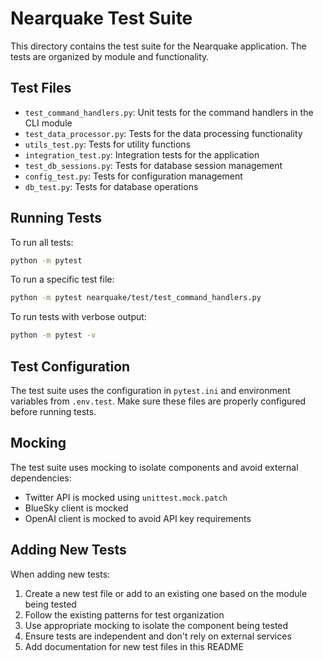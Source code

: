 # Nearquake Test Suite

This directory contains the test suite for the Nearquake application. The tests are organized by module and functionality.

## Test Files

- `test_command_handlers.py`: Unit tests for the command handlers in the CLI module
- `test_data_processor.py`: Tests for the data processing functionality
- `utils_test.py`: Tests for utility functions
- `integration_test.py`: Integration tests for the application
- `test_db_sessions.py`: Tests for database session management
- `config_test.py`: Tests for configuration management
- `db_test.py`: Tests for database operations

## Running Tests

To run all tests:

```bash
python -m pytest
```

To run a specific test file:

```bash
python -m pytest nearquake/test/test_command_handlers.py
```

To run tests with verbose output:

```bash
python -m pytest -v
```

## Test Configuration

The test suite uses the configuration in `pytest.ini` and environment variables from `.env.test`. Make sure these files are properly configured before running tests.

## Mocking

The test suite uses mocking to isolate components and avoid external dependencies:

- Twitter API is mocked using `unittest.mock.patch`
- BlueSky client is mocked
- OpenAI client is mocked to avoid API key requirements

## Adding New Tests

When adding new tests:

1. Create a new test file or add to an existing one based on the module being tested
2. Follow the existing patterns for test organization
3. Use appropriate mocking to isolate the component being tested
4. Ensure tests are independent and don't rely on external services
5. Add documentation for new test files in this README 